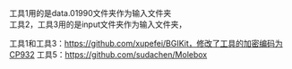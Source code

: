工具1用的是data.01990文件夹作为输入文件夹  
工具2，工具3用的是input文件夹作为输入文件夹，

工具1和工具3：https://github.com/xupefei/BGIKit，修改了工具的加密编码为CP932
工具5：https://github.com/sudachen/Molebox
